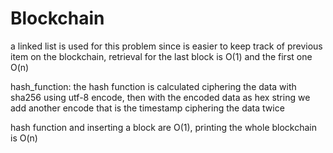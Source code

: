 # Blockchain
a linked list is used for this problem since is easier to keep track of previous item on the blockchain, retrieval for the last block is O(1) and the first one O(n)

hash_function: the hash function is calculated ciphering the data with sha256 using utf-8 encode, then with the encoded data as hex string we add another encode that is the timestamp ciphering the data twice

hash function and inserting a block are O(1), printing the whole blockchain is O(n) 
